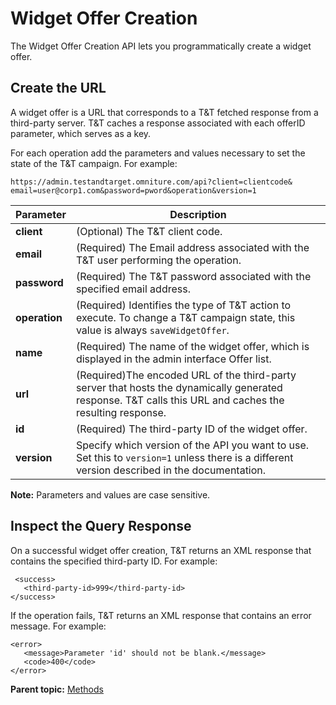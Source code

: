 # Widget Offer Creation

The Widget Offer Creation API lets you programmatically create a widget offer.

## Create the URL

A widget offer is a URL that corresponds to a T&T fetched response from a third-party server. T&T caches a response associated with each offerID parameter, which serves as a key.

For each operation add the parameters and values necessary to set the state of the T&T campaign. For example:

```
https://admin.testandtarget.omniture.com/api?client=clientcode&​email=user@corp1.com&password=pword&operation&version=1
```

| Parameter | Description |
|-------------|---------------|
|**client** | \(Optional\) The T&T client code. |
| **email** | \(Required\) The Email address associated with the T&T user performing the operation. |
| **password** | \(Required\) The T&T password associated with the specified email address. |
|**operation** | \(Required\) Identifies the type of T&T action to execute. To change a T&T campaign state, this value is always `saveWidgetOffer`. |
|**name** | \(Required\) The name of the widget offer, which is displayed in the admin interface Offer list. |
| **url** | \(Required\)The encoded URL of the third-party server that hosts the dynamically generated response. T&T calls this URL and caches the resulting response. |
| **id** | \(Required\) The third-party ID of the widget offer. |
|**version** | Specify which version of the API you want to use. Set this to `version=1` unless there is a different version described in the documentation. |

**Note:** Parameters and values are case sensitive.

## Inspect the Query Response

On a successful widget offer creation, T&T returns an XML response that contains the specified third-party ID. For example:

```
 <success>
   <third-party-id>999</third-party-id> 
</success>
```

If the operation fails, T&T returns an XML response that contains an error message. For example:

```
<error>
   <message>Parameter 'id' should not be blank.</message>
   <code>400</code>
</error>
```

**Parent topic:** [Methods](../campaign_state/r_Test_and_Target_API_Sample_Code.md)

